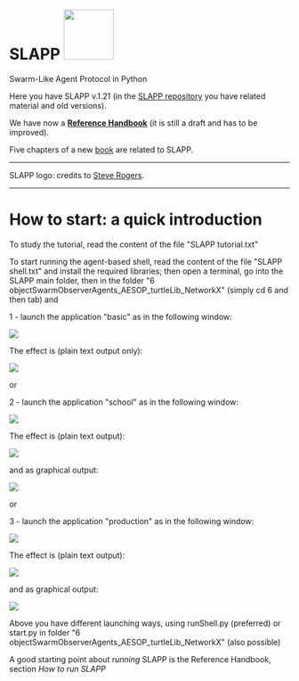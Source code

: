SLAPP <img src="./-pictures/slapp-logo.png" height="90" />
=====



Swarm-Like Agent Protocol in Python

Here you have SLAPP v.1.21 (in the [SLAPP repository](http://terna.to.it/slapp_dep/) you have related material and old versions).

We have now a [**Reference Handbook**](https://github.com/terna/SLAPP/blob/v.1.22/SLAPP_Reference_Handbook.pdf) (it is still a draft and has to be improved).

Five chapters of a new [book](http://www.palgrave.com/page/detail/agentbased-models-of-the-economy-/?K=9781137339805) are related to SLAPP.

---
SLAPP logo: credits to [Steve Rogers](https://www.linkedin.com/in/shrogers).

---

How to start: a quick introduction
====
To study the tutorial, read the content of the file "SLAPP tutorial.txt"

To start running the agent-based shell, read the content of the file "SLAPP shell.txt" and install the required libraries; then open a terminal, go into the SLAPP main folder, then in the folder "6 objectSwarmObserverAgents_AESOP_turtleLib_NetworkX" (simply cd 6 and then tab) and

1 - launch the application "basic" as in the following window:

<img src="./-pictures/t1.png" />

The effect is (plain text output only):

<img src="./-pictures/t2.png" />

or

2 - launch the application "school" as in the following window:

<img src="./-pictures/t3.png" />

The effect is (plain text output):

<img src="./-pictures/t4.png" />

and as graphical output:

<img src="./-pictures/t5.png" />

or

3 - launch the application "production" as in the following window:

<img src="./-pictures/t6.png" />

The effect is (plain text output):

<img src="./-pictures/t7.png" />

and as graphical output:

<img src="./-pictures/t8.png" />

Above you have different launching ways, using runShell.py (preferred) or
start.py in folder "6 objectSwarmObserverAgents_AESOP_turtleLib_NetworkX"
(also possible)

A good starting point about *running* SLAPP is the Reference Handbook,
section *How to run SLAPP*
